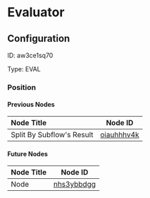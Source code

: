 # Evaluator
## Configuration
ID:  aw3ce1sq70

Type: EVAL 








### Position

#### Previous Nodes
| Node Title | Node ID |
| :------------- | ------------ |
| Split By Subflow&#39;s Result | [oiauhhhv4k](./oiauhhhv4k.md) | 
 
 #### Future Nodes
| Node Title | Node ID |
| :------------- | ------------ |
| Node |[nhs3ybbdgg](./nhs3ybbdgg.md) | 